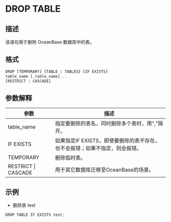 DROP TABLE 
===============================



描述 
-----------

该语句用于删除 OceanBase 数据库中的表。

格式 
-----------

```javascript
DROP [TEMPORARY] {TABLE | TABLES} [IF EXISTS]
table_name [,table_name]...
[RESTRICT | CASCADE]
```



参数解释 
-------------



|       **参数**        |                   **描述**                   |
|---------------------|--------------------------------------------|
| table_name          | 指定要删除的表名，同时删除多个表时，用","隔开。                  |
| IF EXISTS           | 如果指定IF EXISTS，即使要删除的表不存在，也不会报错；如果不指定，则会报错。 |
| TEMPORARY           | 删除临时表。                                     |
| RESTRICT \| CASCADE | 用于其它数据库迁移至OceanBase的场景。                    |



示例 
-----------

* 删除表 test




```javascript
DROP TABLE IF EXISTS test;
```



